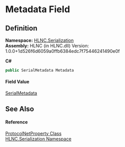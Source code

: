 # Metadata Field




## Definition
**Namespace:** <a href="N_HLNC_Serialization">HLNC.Serialization</a>  
**Assembly:** HLNC (in HLNC.dll) Version: 1.0.0+1d526f6d6059a0ffb6384edc7f75446241490e0f

**C#**
``` C#
public SerialMetadata Metadata
```



#### Field Value
<a href="T_HLNC_Serialization_SerialMetadata">SerialMetadata</a>

## See Also


#### Reference
<a href="T_HLNC_Serialization_ProtocolNetProperty">ProtocolNetProperty Class</a>  
<a href="N_HLNC_Serialization">HLNC.Serialization Namespace</a>  
